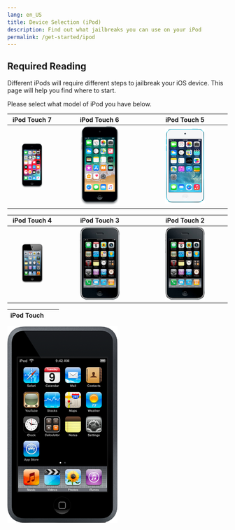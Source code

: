 ```yaml
---
lang: en_US
title: Device Selection (iPod)
description: Find out what jailbreaks you can use on your iPod
permalink: /get-started/ipod
---
```


## Required Reading

Different iPods will require different steps to jailbreak your iOS device. This page will help you find where to start.

Please select what model of iPod you have below.

iPod Touch 7 | iPod Touch 6 | iPod Touch 5
:----------: | :----------: | :----------:
[<img src="/assets/images/iPod9,1.png" alt="iPod Touch 7" width="50%">](7) | [<img src="/assets/images/iPod7,1.png" alt="iPod Touch 6" width="50%">](6) | [<img src="/assets/images/iPod5,1.png" alt="iPod Touch 5" width="50%">](5)

iPod Touch 4 | iPod Touch 3 | iPod Touch 2
:----------: | :----------: | :----------:
[<img src="/assets/images/iPod4,1.png" alt="iPod Touch 4" width="50%">](4) | [<img src="/assets/images/iPod3,1.png" alt="iPod Touch 3" width="50%">](3) | [<img src="/assets/images/iPod2,1.png" alt="iPod Touch 2" width="50%">](2)

iPod Touch |   |   |
:--------: | - | - |
[<img src="/assets/images/iPod1,1.png" alt="iPod Touch" width="50%">](1)
